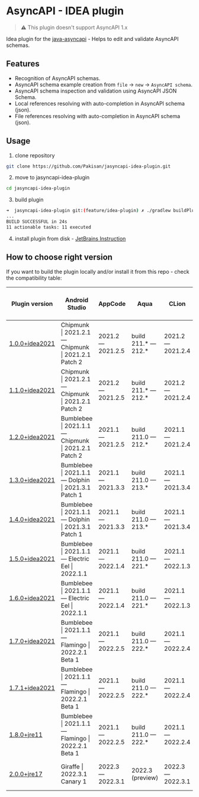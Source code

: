 # AsyncAPI - IDEA plugin

> ⚠️ This plugin doesn't support AsyncAPI 1.x

Idea plugin for the [java-asyncapi](https://github.com/Pakisan/java-asyncapi) - Helps to edit and validate AsyncAPI schemas.

## Features
- Recognition of AsyncAPI schemas.
- AsyncAPI schema example creation from `file` -> `new` -> `AsyncAPI schema`.
- AsyncAPI schema inspection and validation using AsyncAPI JSON Schema.
- Local references resolving with auto-completion in AsyncAPI schema (json).
- File references resolving with auto-completion in AsyncAPI schema (json).

## Usage
1. clone repository
```sh
git clone https://github.com/Pakisan/jasyncapi-idea-plugin.git
```
2. move to jasyncapi-idea-plugin
```sh
cd jasyncapi-idea-plugin
```
3. build plugin
```sh
➜  jasyncapi-idea-plugin git:(feature/idea-plugin) ✗ ./gradlew buildPlugin
...
BUILD SUCCESSFUL in 24s
11 actionable tasks: 11 executed
```
4. install plugin from disk - [JetBrains Instruction](https://www.jetbrains.com/help/idea/managing-plugins.html#install_plugin_from_disk)

## How to choose right version
If you want to build the plugin locally and/or install it from this repo - check the compatibility table:

| Plugin version                                                                                    | Android Studio                                               | AppCode           | Aqua                | CLion             | Code With Me Guest  | DataGrip          | DataSpell              | GoLand            | IntelliJ IDEA Community | IntelliJ IDEA Educational | IntelliJ IDEA Ultimate | JetBrains Client    | MPS                 | PhpStorm                | PyCharm Community | PyCharm Educational | PyCharm Professional | Rider             | RubyMine          | WebStorm          |
|---------------------------------------------------------------------------------------------------|--------------------------------------------------------------|-------------------|---------------------|-------------------|---------------------|-------------------|------------------------|-------------------|-------------------------|---------------------------|------------------------|---------------------|---------------------|-------------------------|-------------------|---------------------|----------------------|-------------------|-------------------|-------------------|
| [1.0.0+idea2021](https://github.com/asyncapi/jasyncapi-idea-plugin/releases/tag/1.0.0%2Bidea2021) | Chipmunk &#124; 2021.2.1 — Chipmunk &#124; 2021.2.1 Patch 2  | 2021.2 — 2021.2.5 | build 211.* — 212.* | 2021.2 — 2021.2.4 | build 211.* — 212.* | 2021.2 — 2021.2.4 | build 211.* — 212.*    | 2021.2 — 2021.2.5 | 2021.2 — 2021.2.4       | 2021.2 — 2021.2.3         | 2021.2 — 2021.2.4      | build 211.* — 212.* | 2021.2 — 2021.2.6   | 2021.2 — 2021.2.4       | 2021.2 — 2021.2.4 | 2021.2 — 2021.2.3   | 2021.2 — 2021.2.4    | 2021.2 — 2021.2.3 | 2021.2 — 2021.2.4 | 2021.2 — 2021.2.4 |
| [1.1.0+idea2021](https://github.com/asyncapi/jasyncapi-idea-plugin/releases/tag/1.1.0%2Bidea2021) | Chipmunk &#124; 2021.2.1 — Chipmunk &#124; 2021.2.1 Patch 2  | 2021.2 — 2021.2.5 | build 211.* — 212.* | 2021.2 — 2021.2.4 | build 211.* — 212.* | 2021.2 — 2021.2.4 | build 211.* — 212.*    | 2021.2 — 2021.2.5 | 2021.2 — 2021.2.4       | 2021.2 — 2021.2.3         | 2021.2 — 2021.2.4      | build 211.* — 212.* | 2021.2 — 2021.2.6   | 2021.2 — 2021.2.4       | 2021.2 — 2021.2.4 | 2021.2 — 2021.2.3   | 2021.2 — 2021.2.4    | 2021.2 — 2021.2.3 | 2021.2 — 2021.2.4 | 2021.2 — 2021.2.4 |
| [1.2.0+idea2021](https://github.com/asyncapi/jasyncapi-idea-plugin/releases/tag/1.2.0%2Bidea2021) | Bumblebee &#124; 2021.1.1 — Chipmunk &#124; 2021.2.1 Patch 2 | 2021.1 — 2021.2.5 | build 211.0 — 212.* | 2021.1 — 2021.2.4 | build 211.0 — 212.* | 2021.1 — 2021.2.4 | build 211.0 — 212.*    | 2021.1 — 2021.2.5 | 2021.1 — 2021.2.4       | 2021.1 — 2021.2.3         | 2021.1 — 2021.2.4      | build 211.0 — 212.* | 2021.1 — 2021.2.6   | 2021.1 — 2021.2.4       | 2021.1 — 2021.2.4 | 2021.1 — 2021.2.3   | 2021.1 — 2021.2.4    | 2021.1 — 2021.2.3 | 2021.1 — 2021.2.4 | 2021.1 — 2021.2.4 |
| [1.3.0+idea2021](https://github.com/asyncapi/jasyncapi-idea-plugin/releases/tag/1.3.0%2Bidea2021) | Bumblebee &#124; 2021.1.1 — Dolphin &#124; 2021.3.1 Patch 1  | 2021.1 — 2021.3.3 | build 211.0 — 213.* | 2021.1 — 2021.3.4 | build 211.0 — 213.* | 2021.1 — 2021.3.4 | 2021.3 — 2021.3.3      | 2021.1 — 2021.3.5 | 2021.1 — 2021.3.3       | 2021.1 — 2021.3.4         | 2021.1 — 2021.3.3      | build 211.0 — 213.* | 2021.1 — 2021.3.2   | 2021.1 — 2021.3.3       | 2021.1 — 2021.3.3 | 2021.1 — 2021.3.4   | 2021.1 — 2021.3.3    | 2021.1 — 2021.3.4 | 2021.1 — 2021.3.3 | 2021.1 — 2021.3.3 |
| [1.4.0+idea2021](https://github.com/asyncapi/jasyncapi-idea-plugin/releases/tag/1.4.0%2Bidea2021) | Bumblebee &#124; 2021.1.1 — Dolphin &#124; 2021.3.1 Patch 1  | 2021.1 — 2021.3.3 | build 211.0 — 213.* | 2021.1 — 2021.3.4 | build 211.0 — 213.* | 2021.1 — 2021.3.4 | 2021.3 — 2021.3.3      | 2021.1 — 2021.3.5 | 2021.1 — 2021.3.3       | 2021.1 — 2021.3.4         | 2021.1 — 2021.3.3      | build 211.0 — 213.* | 2021.1 — 2021.3.2   | 2021.1 — 2021.3.3       | 2021.1 — 2021.3.3 | 2021.1 — 2021.3.4   | 2021.1 — 2021.3.3    | 2021.1 — 2021.3.4 | 2021.1 — 2021.3.3 | 2021.1 — 2021.3.3 |
| [1.5.0+idea2021](https://github.com/asyncapi/jasyncapi-idea-plugin/releases/tag/1.5.0%2Bidea2021) | Bumblebee &#124; 2021.1.1 — Electric Eel &#124; 2022.1.1     | 2021.1 — 2022.1.4 | build 211.0 — 221.* | 2021.1 — 2022.1.3 | build 211.0 — 221.* | 2021.1 — 2022.1.5 | 2021.3 — 2022.1.4      | 2021.1 — 2022.1.4 | 2021.1 — 2022.1.4       | 2021.1 — 2022.1.3         | 2021.1 — 2022.1.4      | build 211.0 — 221.* | 2021.1 — 2021.3.2   | 2021.1 — 2022.1.4       | 2021.1 — 2022.1.4 | 2021.1 — 2022.1.3   | 2021.1 — 2022.1.4    | 2021.1 — 2022.1.2 | 2021.1 — 2022.1.4 | 2021.1 — 2022.1.4 |
| [1.6.0+idea2021](https://github.com/asyncapi/jasyncapi-idea-plugin/releases/tag/1.6.0%2Bidea2021) | Bumblebee &#124; 2021.1.1 — Electric Eel &#124; 2022.1.1     | 2021.1 — 2022.1.4 | build 211.0 — 221.* | 2021.1 — 2022.1.3 | build 211.0 — 221.* | 2021.1 — 2022.1.5 | 2021.3 — 2022.1.4      | 2021.1 — 2022.1.4 | 2021.1 — 2022.1.4       | 2021.1 — 2022.1.3         | 2021.1 — 2022.1.4      | build 211.0 — 221.* | 2021.1 — 2021.3.2   | 2021.1 — 2022.1.4       | 2021.1 — 2022.1.4 | 2021.1 — 2022.1.3   | 2021.1 — 2022.1.4    | 2021.1 — 2022.1.2 | 2021.1 — 2022.1.4 | 2021.1 — 2022.1.4 |
| [1.7.0+idea2021](https://github.com/asyncapi/jasyncapi-idea-plugin/releases/tag/1.7.0%2Bidea2021) | Bumblebee &#124; 2021.1.1 — Flamingo &#124; 2022.2.1 Beta 1  | 2021.1 — 2022.2.5 | build 211.0 — 222.* | 2021.1 — 2022.2.4 | build 211.0 — 222.* | 2021.1 — 2022.2.5 | 2021.3 — 2022.2.4      | 2021.1 — 2022.2.5 | 2021.1 — 2022.2.4       | 2021.1 — 2022.2.2         | 2021.1 — 2022.2.4      | build 211.0 — 222.* | 2021.1 — 2022.2     | 2021.1 — 2022.2.4       | 2021.1 — 2022.2.4 | 2021.1 — 2022.2.2   | 2021.1 — 2022.2.4    | 2021.1 — 2022.2.4 | 2021.1 — 2022.2.4 | 2021.1 — 2022.2.4 |
| [1.7.1+idea2021](https://github.com/asyncapi/jasyncapi-idea-plugin/releases/tag/1.7.1%2Bidea2021) | Bumblebee &#124; 2021.1.1 — Flamingo &#124; 2022.2.1 Beta 1  | 2021.1 — 2022.2.5 | build 211.0 — 222.* | 2021.1 — 2022.2.4 | build 211.0 — 222.* | 2021.1 — 2022.2.5 | 2021.3 — 2022.2.4      | 2021.1 — 2022.2.5 | 2021.1 — 2022.2.4       | 2021.1 — 2022.2.2         | 2021.1 — 2022.2.4      | build 211.0 — 222.* | 2021.1 — 2022.2     | 2021.1 — 2022.2.4       | 2021.1 — 2022.2.4 | 2021.1 — 2022.2.2   | 2021.1 — 2022.2.4    | 2021.1 — 2022.2.4 | 2021.1 — 2022.2.4 | 2021.1 — 2022.2.4 |
| [1.8.0+jre11](https://github.com/asyncapi/jasyncapi-idea-plugin/releases/tag/1.8.0%2Bjre11)       | Bumblebee &#124; 2021.1.1 — Flamingo &#124; 2022.2.1 Beta 1  | 2021.1 — 2022.2.5 | build 211.0 — 222.* | 2021.1 — 2022.2.4 | build 211.0 — 222.* | 2021.1 — 2022.2.5 | 2021.3 — 2022.2.4      | 2021.1 — 2022.2.5 | 2021.1 — 2022.2.4       | 2021.1 — 2022.2.2         | 2021.1 — 2022.2.4      | build 211.0 — 222.* | 2021.1 — 2022.2     | 2021.1 — 2022.2.4       | 2021.1 — 2022.2.4 | 2021.1 — 2022.2.2   | 2021.1 — 2022.2.4    | 2021.1 — 2022.2.4 | 2021.1 — 2022.2.4 | 2021.1 — 2022.2.4 |
| [2.0.0+jre17](https://github.com/asyncapi/jasyncapi-idea-plugin/releases/tag/2.0.0%2Bjre17)       | Giraffe &#124; 2022.3.1 Canary 1                             | 2022.3 — 2022.3.1 | 2022.3 (preview)    | 2022.3 — 2022.3.1 | build 223.0 — 223.* | 2022.3 — 2022.3.3 | 2022.3 — 2022.3.2 (rc) | 2022.3 — 2022.3.1 | 2022.3 — 2022.3.1       | build 223.0 — 223.*       | 2022.3 — 2022.3.1      | build 223.0 — 223.* | build 223.0 — 223.* | 2022.3 — 2022.3.2 (eap) | 2022.3 — 2022.3.1 | build 223.0 — 223.* | 2022.3 — 2022.3.1    | 2022.3 — 2022.3.1 | 2022.3 — 2022.3.1 | 2022.3 — 2022.3.1 |